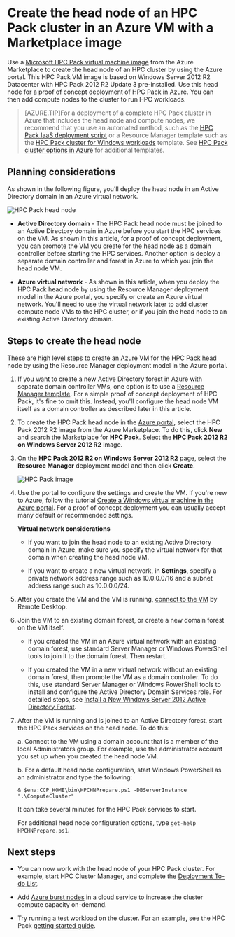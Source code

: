 <properties
 pageTitle="Create an HPC Pack head node in an Azure VM | Azure"
 description="Learn how to use the Azure portal and the Resource Manager deployment model to create a Microsoft HPC Pack head node in an Azure VM."
 services="virtual-machines-windows"
 documentationCenter=""
 authors="dlepow"
 manager="timlt"
 editor=""
 tags="azure-resource-manager,hpc-pack"/>
<tags
	ms.service="virtual-machines-windows"
	ms.date="05/19/2016"
	wacn.date=""/>

# Create the head node of an HPC Pack cluster in an Azure VM with a Marketplace image


Use a [Microsoft HPC Pack virtual machine image](https://azure.microsoft.com/marketplace/partners/microsoft/hpcpack2012r2onwindowsserver2012r2/) from the Azure Marketplace
to create the head node of an HPC cluster by using the Azure portal. This HPC Pack
VM image is based on Windows Server 2012 R2 Datacenter with HPC
Pack 2012 R2 Update 3 pre-installed. Use this head node for a proof of concept deployment of HPC Pack in Azure. You can then add compute nodes to the cluster to run HPC workloads.



>[AZURE.TIP]For a deployment of a complete HPC Pack cluster in Azure that includes the head node and compute nodes, we recommend that you use an automated method, such as the [HPC Pack IaaS deployment script](/documentation/articles/virtual-machines-windows-classic-hpcpack-cluster-powershell-script/) or a Resource Manager template such as the [HPC Pack cluster for Windows workloads](https://azure.microsoft.com/marketplace/partners/microsofthpc/newclusterwindowscn/) template. See [HPC Pack cluster options in Azure](/documentation/articles/virtual-machines-windows-hpcpack-cluster-options/) for additional templates. 


## Planning considerations

As shown in the following figure, you'll deploy the head node in an Active Directory domain in an Azure virtual network.

![HPC Pack head node][headnode]

* **Active Directory domain** - The HPC Pack head node must be joined to an Active Directory domain in Azure before you start the HPC services on the VM. As shown in this article, for a proof of concept deployment, you can promote the VM you create for the head node as a domain controller before starting the HPC services. Another option is deploy a separate domain controller and forest in Azure to which you join the head node VM.

* **Azure virtual network** - As shown in this article, when you deploy the HPC Pack head node by using the Resource Manager deployment model in the Azure portal, you specify or create an Azure virtual network. You'll need to use the virtual network later to add cluster compute node VMs to the HPC cluster, or if you join the head node to an existing Active Directory domain.

    
## Steps to create the head node

These are high level steps to create an Azure VM for the HPC
Pack head node by using the Resource Manager deployment model in the Azure portal. 


1. If you want to create a new Active Directory forest in Azure with separate domain controller VMs, one option is to use a [Resource Manager template](https://azure.microsoft.com/documentation/templates/active-directory-new-domain-ha-2-dc/). For a simple proof of concept deployment of HPC Pack, it's fine to omit this. Instead, you'll configure the head node VM itself as a domain controller as described later in this article.
    
2. To create the HPC Pack head node in the [Azure portal](https://portal.azure.cn), select the HPC Pack 2012 R2 image from the Azure Marketplace. To do this, click **New** and search the Marketplace for **HPC Pack**. Select the **HPC Pack 2012 R2 on Windows Server 2012 R2** image.

3. On the **HPC Pack 2012 R2 on Windows Server 2012 R2** page, select the **Resource Manager** deployment model and then click **Create**.

    ![HPC Pack image][marketplace]

4. Use the portal to configure the settings and create the VM. If you're new to Azure, follow the tutorial [Create a Windows virtual machine in the Azure portal](/documentation/articles/virtual-machines-windows-hero-tutorial/). For a proof of concept deployment you can usually accept many default or recommended settings.

    **Virtual network considerations**

   * If you want to join the head node to an existing Active Directory domain in Azure, make sure you specify the virtual network for that domain when creating the head node VM.
   
   * If you want to create a new virtual network, in **Settings**, specify a private network address range such as 10.0.0.0/16 and a subnet address range such as 10.0.0.0/24.
    
4. After you create the VM and the VM is running, [connect to the VM](/documentation/articles/virtual-machines-windows-connect-logon/) by Remote Desktop. 

5. Join the VM to an existing domain forest, or create a new domain forest on the VM itself.

    * If you created the VM in an Azure virtual network with an existing domain forest, use standard Server Manager or Windows PowerShell tools to join it to the domain forest. Then restart.

    * If you created the VM in a new virtual network without an existing domain forest, then promote the VM as a domain controller. To do this, use standard Server Manager or Windows PowerShell tools to install and configure the Active Directory Domain Services role. For detailed steps, see [Install a New Windows Server 2012 Active Directory Forest](https://technet.microsoft.com/zh-cn/library/jj574166.aspx).

5. After the VM is running and is joined to an Active Directory forest, start the HPC Pack services on the head node. To do this:

    a. Connect to the VM using a domain account that is a member of the local Administrators group. For example, use the administrator account you set up when you created the head node VM.

    b. For a default head node configuration, start Windows PowerShell as an administrator and type the following:

    ```
    & $env:CCP_HOME\bin\HPCHNPrepare.ps1 -DBServerInstance ".\ComputeCluster"
    ```

    It can take several minutes for the HPC Pack services to start.

    For additional head node configuration options, type `get-help HPCHNPrepare.ps1`.


## Next steps

* You can now work with the head node of your HPC Pack cluster. For
example, start HPC Cluster Manager, and complete the [Deployment To-do List](https://technet.microsoft.com/zh-cn/library/jj884141.aspx).
* Add [Azure burst nodes](/documentation/articles/virtual-machines-windows-classic-hpcpack-cluster-node-burst/) in a cloud service to increase the cluster compute capacity on-demand. 

* Try running a test workload on the cluster. For an example, see the HPC Pack [getting started guide](https://technet.microsoft.com/zh-cn/library/jj884144).

<!--Image references-->
[headnode]: ./media/virtual-machines-windows-hpcpack-cluster-headnode/headnode.png
[marketplace]: ./media/virtual-machines-windows-hpcpack-cluster-headnode/marketplace.png
